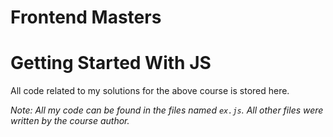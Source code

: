# Frontend Masters

# Getting Started With JS

All code related to my solutions for the above course is stored here.

_Note: All my code can be found in the files named `ex.js`. All other files were written by the course author._
